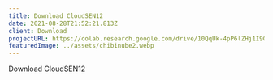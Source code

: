 ```yaml
---
title: Download CloudSEN12
date: 2021-08-28T21:52:21.813Z
client: Download
projectURL: https://colab.research.google.com/drive/10QqUk-4pP6lZHj1I9GfMpzDY-cd0Fdza?usp=sharing
featuredImage: ../assets/chibinube2.webp
---
```

Download CloudSEN12